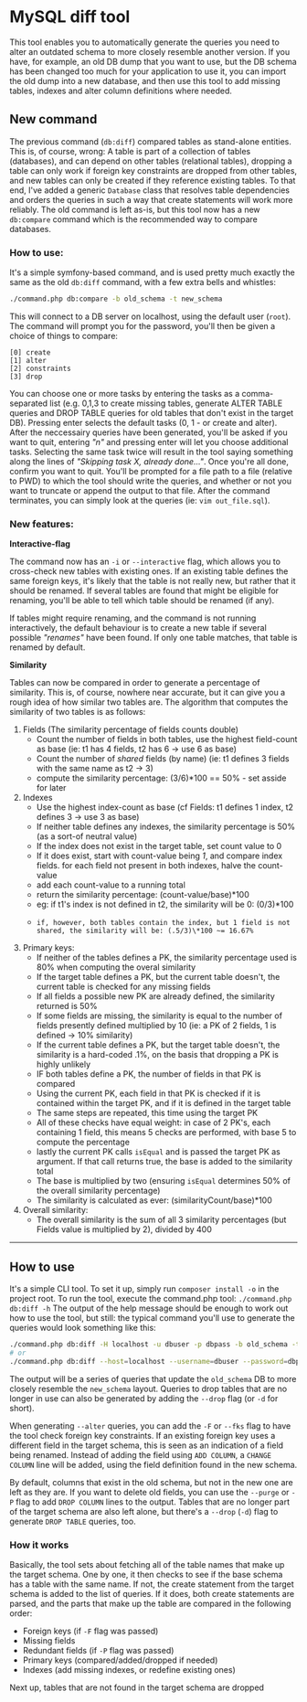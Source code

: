 # MySQL diff tool

This tool enables you to automatically generate the queries you need to alter an outdated schema to more closely resemble another version.
If you have, for example, an old DB dump that you want to use, but the DB schema has been changed too much for your application to use it, you can import the old dump into a new database, and then use this tool to add missing tables, indexes and alter column definitions where needed.

## New command

The previous command (`db:diff`) compared tables as stand-alone entities. This is, of course, wrong: A table is part of a collection of tables (databases), and can depend on other tables (relational tables), dropping a table can only work if foreign key constraints are dropped from other tables, and new tables can only be created if they reference existing tables.
To that end, I've added a generic `Database` class that resolves table dependencies and orders the queries in such a way that create statements will work more reliably.
The old command is left as-is, but this tool now has a new `db:compare` command which is the recommended way to compare databases.

### How to use:

It's a simple symfony-based command, and is used pretty much exactly the same as the old `db:diff` command, with a few extra bells and whistles:

```bash
./command.php db:compare -b old_schema -t new_schema
```

This will connect to a DB server on localhost, using the default user (`root`). The command will prompt you for the password, you'll then be given a choice of things to compare:

```
[0] create
[1] alter
[2] constraints
[3] drop
```

You can choose one or more tasks by entering the tasks as a comma-separated list (e.g. 0,1,3 to create missing tables, generate ALTER TABLE queries and DROP TABLE queries for old tables that don't exist in the target DB). Pressing enter selects the default tasks (0, 1 - or create and alter).
After the neccessairy queries have been generated, you'll be asked if you want to quit, entering _"n"_ and pressing enter will let you choose additional tasks. Selecting the same task twice will result in the tool saying something along the lines of _"Skipping task X, already done..."_.
Once you're all done, confirm you want to quit. You'll be prompted for a file path to a file (relative to PWD) to which the tool should write the queries, and whether or not you want to truncate or append the output to that file. After the command terminates, you can simply look at the queries (ie: `vim out_file.sql`).

### New features:

**Interactive-flag**

The command now has an `-i` or `--interactive` flag, which allows you to cross-check new tables with existing ones. If an existing table defines the same foreign keys, it's likely that the table is not really new, but rather that it should be renamed. If several tables are found that might be eligible for renaming, you'll be able to tell which table should be renamed (if any).

If tables might require renaming, and the command is not running interactively, the default behaviour is to create a new table if several possible _"renames"_ have been found. If only one table matches, that table is renamed by default.

**Similarity**

Tables can now be compared in order to generate a percentage of similarity. This is, of course, nowhere near accurate, but it can give you a rough idea of how similar two tables are. The algorithm that computes the similarity of two tables is as follows:

1. Fields (The similarity percentage of fields counts double)
    - Count the number of fields in both tables, use the highest field-count as base (ie: t1 has 4 fields, t2 has 6 -> use 6 as base)
    - Count the number of _shared_ fields (by name) (ie: t1 defines 3 fields with the same name as t2 -> 3)
    - compute the similarity percentage: (3/6)\*100 == 50% - set asside for later
2. Indexes
    - Use the highest index-count as base (cf Fields: t1 defines 1 index, t2 defines 3 -> use 3 as base)
    - If neither table defines any indexes, the similarity percentage is 50% (as a sort-of neutral value)
    - If the index does not exist in the target table, set count value to 0
    - If it does exist, start with count-value being _1_, and compare index fields. for each field not present in both indexes, halve the count-value
    - add each count-value to a running total
    - return the similarity percentage: (count-value/base)\*100
    - eg: if t1's index is not defined in t2, the similarity will be 0: (0/3)\*100
    -     if, however, both tables contain the index, but 1 field is not shared, the similarity will be: (.5/3)\*100 ~= 16.67%
3. Primary keys:
    - If neither of the tables defines a PK, the similarity percentage used is 80% when computing the overal similarity
    - If the target table defines a PK, but the current table doesn't, the current table is checked for any missing fields
    - If all fields a possible new PK are already defined, the similarity returned is 50%
    - If some fields are missing, the similarity is equal to the number of fields presently defined multiplied by 10 (ie: a PK of 2 fields, 1 is defined -> 10% similarity)
    - If the current table defines a PK, but the target table doesn't, the similarity is a hard-coded .1%, on the basis that dropping a PK is highly unlikely
    - IF both tables define a PK, the number of fields in that PK is compared
    - Using the current PK, each field in that PK is checked if it is contained within the target PK, and if it is defined in the target table
    - The same steps are repeated, this time using the target PK
    - All of these checks have equal weight: in case of 2 PK's, each containing 1 field, this means 5 checks are performed, with base 5 to compute the percentage
    - lastly the current PK calls `isEqual` and is passed the target PK as argument. If that call returns true, the base is added to the similarity total
    - The base is multiplied by two (ensuring `isEqual` determines 50% of the overall similarity percentage)
    - The similarity is calculated as ever: (similarityCount/base)\*100
4. Overall similarity:
    - The overall similarity is the sum of all 3 similarity percentages (but Fields value is multiplied by 2), divided by 400

-----

## How to use

It's a simple CLI tool. To set it up, simply run `composer install -o` in the project root. To run the tool, execute the command.php tool: `./command.php db:diff -h`
The output of the help message should be enough to work out how to use the tool, but still: the typical command you'll use to generate the queries would look something like this:

```bash
./command.php db:diff -H localhost -u dbuser -p dbpass -b old_schema -t new_schema -c -a
# or
./command.php db:diff --host=localhost --username=dbuser --password=dbpass --base=old_schema --target=new_schema --alter --create
```

The output will be a series of queries that update the `old_schema` DB to more closely resemble the `new_schema` layout. Queries to drop tables that are no longer in use can also be generated by adding the `--drop` flag (or `-d` for short).

When generating `--alter` queries, you can add the `-F` or `--fks` flag to have the tool check foreign key constraints. If an existing foreign key uses a different field in the target schema, this is seen as an indication of a field being renamed. Instead of adding the field using `ADD COLUMN`, a `CHANGE COLUMN` line will be added, using the field definition found in the new schema.

By default, columns that exist in the old schema, but not in the new one are left as they are. If you want to delete old fields, you can use the `--purge` or `-P` flag to add `DROP COLUMN` lines to the output.
Tables that are no longer part of the target schema are also left alone, but there's a `--drop` (`-d`) flag to generate `DROP TABLE` queries, too.

### How it works

Basically, the tool sets about fetching all of the table names that make up the target schema. One by one, it then checks to see if the base schema has a table with the same name. If not, the create statement from the target schema is added to the list of queries. If it does, both create statements are parsed, and the parts that make up the table are compared in the following order:

- Foreign keys (if `-F` flag was passed)
- Missing fields
- Redundant fields (if `-P` flag was passed)
- Primary keys (compared/added/dropped if needed)
- Indexes (add missing indexes, or redefine existing ones)

Next up, tables that are not found in the target schema are dropped


